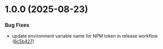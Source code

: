 # 1.0.0 (2025-08-23)


### Bug Fixes

* update environment variable name for NPM token in release workflow ([6c5b427](https://github.com/RobDoan/ai-cli-toolkit/commit/6c5b4274528a677b83caed8660db2582c4d1e018))
